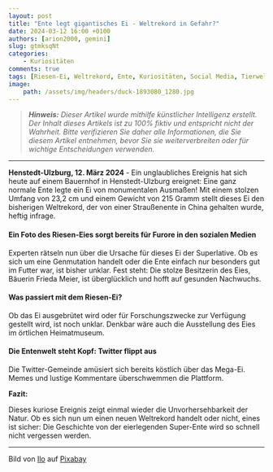 ```yaml
---
layout: post
title: "Ente legt gigantisches Ei - Weltrekord in Gefahr?"
date: 2024-03-12 16:00 +0100
authors: [arion2000, gemini]
slug: gtmksqNt
categories:
    - Kuriositäten
comments: true
tags: [Riesen-Ei, Weltrekord, Ente, Kuriositäten, Social Media, Tierwelt, Naturphänomen, Wissenschaft, Humor, Rekordverdächtig, Ernährung, Twitter, Meme, Henstedt-Ulzburg, Bauernhof, Frieda Meier, Ei-Ausstellung, Gentechnik, Mutation, Naturwunder, Unglaubliche Entdeckung, viraler Hit]
image:
    path: /assets/img/headers/duck-1893080_1280.jpg
---
```


> ***Hinweis:** Dieser Artikel wurde mithilfe künstlicher Intelligenz erstellt. Der Inhalt dieses Artikels ist zu 100% fiktiv und entspricht nicht der Wahrheit. Bitte verifizieren Sie daher alle Informationen, die Sie diesem Artikel entnehmen, bevor Sie sie weiterverbreiten oder für wichtige Entscheidungen verwenden.*

---

**Henstedt-Ulzburg, 12. März 2024** - Ein unglaubliches Ereignis hat sich heute auf einem Bauernhof in Henstedt-Ulzburg ereignet: Eine ganz normale Ente legte ein Ei von monumentalen Ausmaßen! Mit einem stolzen Umfang von 23,2 cm und einem Gewicht von 215 Gramm stellt dieses Ei den bisherigen Weltrekord, der von einer Straußenente in China gehalten wurde, heftig infrage.

#### Ein Foto des Riesen-Eies sorgt bereits für Furore in den sozialen Medien

Experten rätseln nun über die Ursache für dieses Ei der Superlative. Ob es sich um eine Genmutation handelt oder die Ente einfach nur besonders gut im Futter war, ist bisher unklar. Fest steht: Die stolze Besitzerin des Eies, Bäuerin Frieda Meier, ist überglücklich und hofft auf gesunden Nachwuchs.

#### Was passiert mit dem Riesen-Ei?

Ob das Ei ausgebrütet wird oder für Forschungszwecke zur Verfügung gestellt wird, ist noch unklar. Denkbar wäre auch die Ausstellung des Eies im örtlichen Heimatmuseum.

#### Die Entenwelt steht Kopf: Twitter flippt aus

Die Twitter-Gemeinde amüsiert sich bereits köstlich über das Mega-Ei. Memes und lustige Kommentare überschwemmen die Plattform.



**Fazit:**

Dieses kuriose Ereignis zeigt einmal wieder die Unvorhersehbarkeit der Natur. Ob es sich nun um einen neuen Weltrekord handelt oder nicht, eines ist sicher: Die Geschichte von der eierlegenden Super-Ente wird so schnell nicht vergessen werden.

---

Bild von <a href="https://pixabay.com/de/users/couleur-1195798/?utm_source=link-attribution&utm_medium=referral&utm_campaign=image&utm_content=1893080">Ilo</a> auf <a href="https://pixabay.com/de//?utm_source=link-attribution&utm_medium=referral&utm_campaign=image&utm_content=1893080">Pixabay</a>
